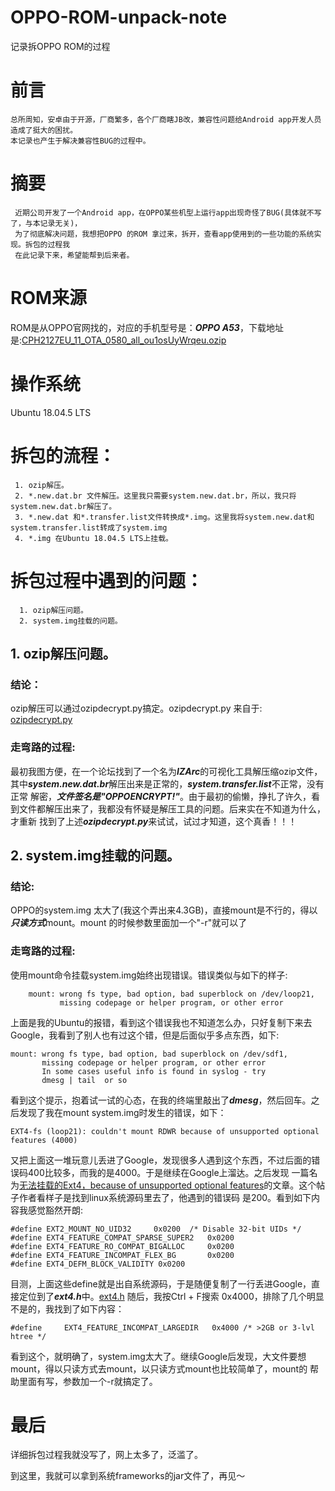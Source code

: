 # OPPO-ROM-unpack-note
记录拆OPPO ROM的过程

# 前言
    总所周知，安卓由于开源，厂商繁多，各个厂商瞎JB改，兼容性问题给Android app开发人员造成了挺大的困扰。
    本记录也产生于解决兼容性BUG的过程中。

# 摘要
     近期公司开发了一个Android app，在OPPO某些机型上运行app出现奇怪了BUG(具体就不写了，与本记录无关)，
     为了彻底解决问题，我想把OPPO 的ROM 拿过来，拆开，查看app使用到的一些功能的系统实现。拆包的过程我
     在此记录下来，希望能帮到后来者。
     
# ROM来源
ROM是从OPPO官网找的，对应的手机型号是：***OPPO A53***，下载地址是:[CPH2127EU_11_OTA_0580_all_ou1osUyWrqeu.ozip][2]

# 操作系统
Ubuntu 18.04.5 LTS

# 拆包的流程：
     1. ozip解压。
     2. *.new.dat.br 文件解压。这里我只需要system.new.dat.br，所以，我只将system.new.dat.br解压了。
     3. *.new.dat 和*.transfer.list文件转换成*.img。这里我将system.new.dat和system.transfer.list转成了system.img
     4. *.img 在Ubuntu 18.04.5 LTS上挂载。

# 拆包过程中遇到的问题：
      1. ozip解压问题。
      2. system.img挂载的问题。

## 1. ozip解压问题。
### 结论：
ozip解压可以通过ozipdecrypt.py搞定。ozipdecrypt.py 来自于: [ozipdecrypt.py][1]
### 走弯路的过程:
最初我图方便，在一个论坛找到了一个名为***IZArc***的可视化工具解压缩ozip文件，其中***system.new.dat.br***解压出来是正常的，***system.transfer.list***不正常，没有正常
解密，***文件签名是"OPPOENCRYPT!"***。由于最初的偷懒，挣扎了许久，看到文件都解压出来了，我都没有怀疑是解压工具的问题。后来实在不知道为什么，才重新
找到了上述***ozipdecrypt.py***来试试，试过才知道，这个真香！！！

## 2. system.img挂载的问题。
### 结论:
OPPO的system.img 太大了(我这个弄出来4.3GB)，直接mount是不行的，得以***只读方式***mount。mount 的时候参数里面加一个"-r"就可以了
### 走弯路的过程:
使用mount命令挂载system.img始终出现错误。错误类似与如下的样子:
```
    mount: wrong fs type, bad option, bad superblock on /dev/loop21,
           missing codepage or helper program, or other error
```
上面是我的Ubuntu的报错，看到这个错误我也不知道怎么办，只好复制下来去Google，我看到了别人也有过这个错，但是后面似乎多点东西，如下:
```
mount: wrong fs type, bad option, bad superblock on /dev/sdf1,
       missing codepage or helper program, or other error
       In some cases useful info is found in syslog - try
       dmesg | tail  or so
```
看到这个提示，抱着试一试的心态，在我的终端里敲出了***dmesg***，然后回车。之后发现了我在mount system.img时发生的错误，如下：
```
EXT4-fs (loop21): couldn't mount RDWR because of unsupported optional features (4000)
```
又把上面这一堆玩意儿丢进了Google，发现很多人遇到这个东西，不过后面的错误码400比较多，而我的是4000。于是继续在Google上溜达。之后发现
一篇名为[无法挂载的Ext4，because of unsupported optional features][4]的文章。这个帖子作者看样子是找到linux系统源码里去了，他遇到的错误码
是200。看到如下内容我感觉豁然开朗:
```
#define EXT2_MOUNT_NO_UID32     0x0200  /* Disable 32-bit UIDs */
#define EXT4_FEATURE_COMPAT_SPARSE_SUPER2   0x0200
#define EXT4_FEATURE_RO_COMPAT_BIGALLOC     0x0200
#define EXT4_FEATURE_INCOMPAT_FLEX_BG       0x0200
#define EXT4_DEFM_BLOCK_VALIDITY 0x0200
```
目测，上面这些define就是出自系统源码，于是随便复制了一行丢进Google，直接定位到了***ext4.h***中。[ext4.h][5]
随后，我按Ctrl + F搜索 0x4000，排除了几个明显不是的，我找到了如下内容：
```
#define 	EXT4_FEATURE_INCOMPAT_LARGEDIR   0x4000 /* >2GB or 3-lvl htree */
```
看到这个，就明确了，system.img太大了。继续Google后发现，大文件要想mount，得以只读方式去mount，以只读方式mount也比较简单了，mount的
帮助里面有写，参数加一个-r就搞定了。

# 最后
详细拆包过程我就没写了，网上太多了，泛滥了。

到这里，我就可以拿到系统frameworks的jar文件了，再见～

[1]:https://github.com/bkerler/oppo_ozip_decrypt/blob/master/ozipdecrypt.py
[2]:https://assorted.downloads.oppo.com/firmware/CPH2127/CPH2127EU_11_OTA_0580_all_ou1osUyWrqeu.ozip
[3]:https://github.com/google/brotli
[4]:https://www.jianshu.com/p/3af1ee22821f
[5]:https://docs.huihoo.com/doxygen/linux/kernel/3.7/fs_2ext4_2ext4_8h.html
